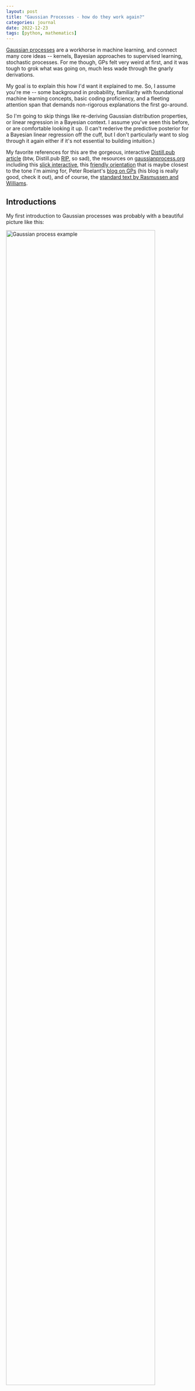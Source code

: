 ```yaml
---
layout: post
title: "Gaussian Processes - how do they work again?"
categories: journal
date: 2022-12-23
tags: [python, mathematics]
---
```


[Gaussian processes](https://en.wikipedia.org/wiki/Gaussian_process) are a workhorse in machine learning, and connect many core ideas -- kernels, Bayesian approaches to supervised learning, stochastic processes.  For me though, GPs felt very weird at first, and it was tough to grok what was going on, much less wade through the gnarly derivations.

My goal is to explain this how I'd want it explained to me.  So, I assume you're me -- some background in probability, familiarity with foundational machine learning concepts,  basic coding proficiency, and a fleeting attention span that demands non-rigorous explanations the first go-around.

So I'm going to skip things like re-deriving Gaussian distribution properties, or linear regression in a Bayesian context.  I assume you've seen this before, or are comfortable looking it up. (I can't rederive the predictive posterior for a Bayesian linear regression off the cuff, but I don't particularly want to slog through it again either if it's not essential to building intuition.)

My favorite references for this are the gorgeous, interactive [Distill.pub article](https://distill.pub/2019/visual-exploration-gaussian-processes/) (btw, Distill.pub [RIP](https://distill.pub/2021/distill-hiatus/), so sad), the resources on [gaussianprocess.org](http://gaussianprocess.org) including this [slick interactive](http://www.infinitecuriosity.org/vizgp), this [friendly orientation](https://thegradient.pub/gaussian-process-not-quite-for-dummies/) that is maybe closest to the tone I'm aiming for, Peter Roelant's [blog on GPs](https://peterroelants.github.io/posts/gaussian-process-tutorial/) (his blog is really good, check it out), and of course, the [standard text by Rasmussen and Williams](http://gaussianprocess.org/gpml/chapters/RW.pdf).


## Introductions

My first introduction to Gaussian processes was probably with a beautiful picture like this:

<img align="center" width="90%" src="{{ site.github.url }}/images/2022/gp_example.png" alt="Gaussian process example">

[(*Source*)](https://www.dominodatalab.com/blog/fitting-gaussian-process-models-python)

and a really enticing, intuitive explanation that a GP was a distribution over possible functions, and here we have applied the Bayesian approach of conditioning on training data, to get a predictive posterior distribution of functions that incorporated that information.

I could imagine the smooth little functions being sampled all over the space, then training data conditioning out a bunch of them, etc.  Sold.

But I found it tough to grasp how the mechanics of it worked.  Definitions like "A Gaussian process is a collection of random variables, any finite number of which have a joint Gaussian distribution" just made me think, um, ok?


## Mini-GP

As a thought experiment, consider a bivariate Gaussian random variable, dimension $m=2$, with zero mean, and covariance defined in terms of some set $X$ of vectors $$\mathbf{x}\in\mathbb{R}^d$$ (and if you like, imagine $$d=1$$ for now).  Make $$\vert X\vert = 2$$.  

Specifically, let $$K$$ be a function that magically transforms the $$\mathbf{x}$$'s into a valid covariance matrix of dimension $$2\times 2$$.

$$
\mathbf{y}\sim \mathcal{N}(0, K(X, X))
$$  

We could also think of this setup in terms of a function: input $$x$$, output (random) $$y$$, denoted $$f(\mathbf{x})$$.

Let's further say that our $$K$$ is constructed so that, the closer $$\mathbf{x}_1$$ and $$\mathbf{x}_2$$ are together, the higher the correlation of $$y_1$$ and $$y_2$$.  It would help me at this point to have a concrete example of such a function.  

One way to do that is to define the covariance of $$f(\mathbf{x})$$ and $$f(\mathbf{x}')$$, that is the entry $$K_{x,x'}$$ of $$K$$, with the covariance function,

$$
k(\mathbf{x},\mathbf{x}') = \exp \left(
    -\frac{1}{2\ell}\vert \mathbf{x}-\mathbf{x}' \vert^2
\right)
$$

This is called the *squared exponential* or *radial basis function* (RBF).  You can see, as $$\mathbf{x}$$ and $$\mathbf{x}'$$ get closer (the norm of their difference grows smaller), the function (i.e. the covariance) approaches 1.

Why this works, why the RBF is a common choice, and why we know this kernel function creates a semi positive-definite covariance matrix, let's worry about later.  But this is nice: with closer inputs (x's), we get closer outputs (y's).  

Let's test it out.  We'll setup the bivariate Gaussian for two $$x$$ inputs that are fairly close to each other, and take a few samples.  Then, in keeping with the mindset that this creates a function, we'll plot the samples against the inputs.

```python
# this computes the covariance matrix with an RBF kernel
# scipy's distance_matrix can handle different size matrices
# X -> (m,k), X_ -> (n,k), returns -> (m,n)
def rbf(X, X_, ls=1):
    # this handles if X or X_ are lists of 1d
    X = X.reshape((-1,1)) if len(X.shape) == 1 else X
    X_ = X_.reshape((-1,1)) if len(X_.shape) == 1 else X_

    # compute rbf and return
    return np.exp(-(1/(2*ls)) * np.power(distance_matrix(X, X_), 2))

# create a bivariate gaussian dist instance
xs = np.array([0.2, 0.25])  # as this get closer, correlation will increase
K = rbf(xs, xs, ls=0.01)
rv = scipy.stats.multivariate_normal([0, 0], K)

# generate data to plot a clean bivariate gaussian
x, y = np.mgrid[-3:3:.1, -3:3:.1]
data = np.dstack((x, y))
z = rv.pdf(data)

# plot
fig, axs = plt.subplots(1,2, figsize=(10,5))

# plot bivariate gaussian
axs[0].contourf(x, y, z, cmap='Blues')

# plot a few sample y's from input x's
for _ in range(3):
    ys = np.random.multivariate_normal([0,0], K)
    axs[0].scatter(ys[0], ys[1], s=70, marker='o', edgecolors='k')
    axs[1].plot(xs, ys, marker='o', linestyle='-')
axs[1].set(xlim=[0,1], ylim=[-3,3])
axs[0].set(xlabel=r'$y_1$', ylabel=r'$y_2$')
axs[1].set(xlabel=r'$x$', ylabel=r'$y$')
```

<img align="center" width="90%" src="{{ site.github.url }}/images/2022/gp_bivariate_test.png" alt="Bivariate Gaussian example">

If I had more time, we could code this up as an interactive plot, kinda like what they do [on this infinitecuriosity.org site](http://www.infinitecuriosity.org/vizgp/), but maybe not quite so insanely well-done and complex.

Another thing we'd want to do is increase the dimension $$m$$ of the Gaussian (that is, the number of inputs).  That's what they do, more explicitly, [in this post](https://thegradient.pub/gaussian-process-not-quite-for-dummies/), and what we'll do in the next section.


## Function space view expanded

Our approach so far has been to understand a Gaussian process through a "function space view" -- i.e. viewing the process as a distribution in function space.

Let's build that out now.  First, a pedantic pause: to me, it's at first tricky to keep straight that the vectors of the set $$X$$ are dimension $$d$$, and the dimension of the Gaussian we're sampling from is the size of the set $$X$$, $$m$$.  Keeping that in mind, we can grow this idea beyond $$m=2$$.  Just keep growing the size of $$X$$ --- 100 inputs, 1000 inputs, etc.  The Gaussian can grow indefinitely because it is completely characterized by the covariance function $$k$$!  And we know that the $$y_i$$ corresponding to $$x_i$$ will be close to its $$y$$ neighbors only if $$x_i$$ is close to its $$x$$ neighbors, so we can rest assured that all these new inputs will create corresponding $$y$$'s that make a smooth, curvy looking function.

This gives us the informal impression the function $$f$$ will look, and be, continuous.

Put another way, the Gaussian process is a distribution over functions from $\mathbb{R}^d$ to $\mathbb{R}$, characterized by the kernel $k(\cdot, \cdot)$.  To sample from the process (the distribution), we input a finite subset $X_*$, resulting in $f_*$.

Let's try with a bigger input set.  We'll plot several function samples from the same, evenly distributed input set.  The first sample we'll show the discrete points, which is really all we know.  The other samples we'll fudge and interpolate a curve.

```python
m  = 50   # number of inputs
ls = 0.01  # length-scale of RBF

xs = np.linspace(0,1,m)
K = rbf(xs, xs, ls=ls)

fig, ax = plt.subplots(1,1, figsize=(9,5))
fs = np.random.multivariate_normal(np.zeros(m), K)
ax.scatter(xs, fs, s=10, alpha=0.7)
for i in range(4):
    fs = np.random.multivariate_normal(np.zeros(m), K)
    ax.plot(xs, fs, linewidth=2, alpha=0.7)
ax.set(xlabel=r'$x$', ylabel=r'$y$')
```

<img align="center" width="90%" src="{{ site.github.url }}/images/2022/gp_draws_from_prior.png" alt="Multiple draws from Gaussian prior">


By the way, for the RBF kernel, the (hyper)parameter $$\ell$$ is called the "length scale" and roughly controls the distance you have to move in input space for a significant change in function output.  Above example has $$\ell = 0.01$$, so it doesn't take much change in $$x$$ to get changes in $$y$$, and the function is quite wiggly.  Using a larger scale, say $$\ell=1$$, we get "flatter" functions:

<img align="center" width="90%" src="{{ site.github.url }}/images/2022/gp_prior_longer_ls.png" alt="Multiple draws from Gaussian prior, longer length-scale">


## Incorporating data

So far we've just been getting familiar with the mechanics of sampling functions from this distribution.  Roughly, we fix the inputs $$X$$, and that defines a distribution of outputs $$Y$$ that, through the magic of the kernel, create a continuous function.

We'll now place this in a Bayesian, machine learning context.

Let the distribution as-is represent a *prior* over possible functions describing our data, but with no knowledge of the data.  So far we've just been drawing samples from this prior.  Once we observe data, we will compute the *posterior* distribution of functions, and be able to make predictions.

Let's refer to our "training data" as $$X$$, and our "test data" as $$X_*$$.  Training data will be a small little set of pairs $$(\mathbf{x}_i, y_i)$$.  "Test" data will then be whatever size sample we want to look at, probably a lot, like before (and dictate the dimension $$m$$ of our distribution).

One way to accomplish this is to consider first the joint distribution formed from training and test data:

$$
\begin{bmatrix} \mathbf{f} \\ \mathbf{f_*} \end{bmatrix} \sim 
\mathcal{N}\left(
    \mathbf{0}, \begin{bmatrix} K(X,X) & K(X,X_*) \\ K(X_*,X) & K(X_*,X_*) \end{bmatrix}
\right)
$$

where we note $$\mathbf{f}$$ is fixed.

To extract the posterior distribution over $$\mathbf{f_*}$$ conditioned on everything we know, we condition the joint distribution on the observations and get (through a good bit of algebraic maneuvers):

$$
\begin{align*}
\mathbf{f_*}\vert X_*, X, \mathbf{f} \sim
\mathcal{N} ( 
    &K(X_*,X)K(X,X)^{-1}\mathbf{f}, \\
    &K(X_*,X_*) - K(X_*,X)K(X,X)^{-1}K(X,X_*))
\end{align*}
$$

We'll see this form again later.  For now, let's try it out with some made-up data:

```python
n = 100   # number of inputs
ls = 0.05 # length-scale

# training data
x = np.array([0.2, 0.45, 0.8])
f = np.array([1, 0.1, -0.5])

# "test" data
xs = np.linspace(0,1,n)

Kxx = rbf(x, x, ls=ls)
invKxx = np.linalg.inv(Kxx)
Kx_ = rbf(x, xs, ls=ls)
K_x = rbf(xs, x, ls=ls)
K__ = rbf(xs, xs, ls=ls)

mean = np.dot(np.dot(K_x, invKxx), f)
covar = K__ - np.dot(np.dot(K_x, invKxx), Kx_)

fig, ax = plt.subplots(1,1, figsize=(8,5))

# plot function samples
for _ in range(5):
    fsc = np.random.multivariate_normal(mean, covar)
    ax.plot(xs, fsc, alpha=0.7)

# plot data
ax.scatter(x, f, s=20, c='k')

# plot 2*std
std = np.sqrt(np.diag(covar))
ax.fill_between(xs, mean + 2*std, mean - 2*std,
                facecolor='b', alpha=0.1)
```

<img align="center" width="90%" src="{{ site.github.url }}/images/2022/gp_1d_posterior.png" alt="GP posterior, with additional draws">

Beautiful.  We implicitly made an assumption that the data was noise-free -- we can loosen this assumption, and the posterior doesn't pass tightly through the data.  Let's boot that topic to another time.


## Weight space view

It feels a little wobbly how we come to this magic "kernel" function.  Why is it what it is?  What does it signify?  Can we just make up whatever functions we want?  

To shed light on this, we should re-develop the Gaussian process from the "weight space view."

Recall the standard linear regression model, $$f(\mathbf{x}) = \mathbf{x}^T \mathbf{w}$$, which we may make more flexible by transforming the inputs, 

$$
f(\mathbf{x}) = \mathbf{\phi}(\mathbf{x})^T \mathbf{w}
$$

for some basis transformation $\mathbf{\phi}(\cdot) \ : \ \mathbb{R}^D \rightarrow \mathbb{R}^N$.  We refer to $\mathbb{R}^N$ as "feature space".

The posterior predictive distribution (using a Bayesian linear regression approach, derivation omitted, see Rasmussen) is then:

$$
f_* | \mathbf{x}_*, X, \mathbf{y} \sim
\mathcal{N}\left( 
    \frac{1}{\sigma_n^2}\mathbf{\phi}(\mathbf{x}_*)^T A^{-1}\mathbf{\Phi}\mathbf{y}, \
    \mathbf{\phi}(\mathbf{x}_*)^T A^{-1} \mathbf{\phi}(\mathbf{x}_*)
\right)
$$

with $\Phi = \Phi(X)$ the aggregation of all $\phi(x)$, and $A = \sigma_n^{-2}\Phi\Phi^T + \Sigma_p^{-1}$.

So to compute this, we need to invert $A$, which is $N\times N$.  That's a little rough.  So, with a little algebra work, we can instead rewrite this in such a way that the feature space always appears in the form $k(x,x') = \phi(x)^T \Sigma_p \phi(x')$.  This function $k(x,x')$ we call the *kernel*.  For a single point, we can rewrite the above as,

$$
\begin{align*}
\bar{f}_* &= \mathbf{k_*}^T(K+\sigma_n^2 I)^{-1} \mathbf{y} \\
\mathbb{V}[f_*] &= k(\mathbf{x_*}, \mathbf{x_*}) - \mathbf{k_*}^T(K+\sigma_n^2 I)^{-1}\mathbf{k_*}
\end{align*}
$$

And now, note that this predictive posterior, rewritten in terms of the kernel, if we expanded back out to the entire training set, is exactly what we had previously from the function space view.

The benefit now, is that we see the meaning of the kernel.  When we use some $$\mathbf{\phi}$$ to transform the input space from $$\mathbb{R}^d$$ to $$\mathbb{R}^n$$, the algebra simplifies to a new function, the kernel.  So in fact, we often don't need to fret about choosing the right transformation -- we can just work with kernels, and, for example, choose one that corresponds to an infinite basis expansion, and then just fret about regularizing the model sufficiently instead.

This is a common pattern that arises in many other machine learning contexts, not just GPs, and relates to deep concepts like the representer theorem that I don't grasp yet.


## Expanding the input space

Anyway, let's close with more pictures.  We've so far limited the input space to 1-dimension, but we can easily expand.  The hardest part is adapting our code to accommodate the changes, but the math is quite the same.  

Here we sample from a prior in 2-dimensions.  (Note we've improved our code for computing $$K$$ to take advantage the `scipy` function [`pdist`](https://docs.scipy.org/doc/scipy/reference/generated/scipy.spatial.distance.pdist.html) which computes pairwise distances.)

```python
# params
x1, y1 = 10, 10
m  = 30  # number partitions in grid
ls = 2   # length scale of GP

# create grid coords
xg, yg = np.linspace(0, x1, m), np.linspace(0, y1, m)

# convert to grid, Xm and Ym both shape=(m,m)
# each row of Xm is xg, each col of Ym is yg
# so the (x,y) coords in the (1,2) grid square
# are (xg[1], yg[2]) or (Xm[2,1], Ym[2,1])
Xm, Ym = np.meshgrid(xg, yg)

# convert to list with shape=(m^2,2)
# lists every point in the grid, from bottom left to top right
X = np.array([Xm.ravel(), Ym.ravel()]).T

# centered on grid square
X += (x1 / m) / 2

# draw sample from GP
K = rbf(X, X)
Y = np.random.multivariate_normal(np.zeros(len(X)), K)
```

And now we have our sample $$Y$$ as before, still a list of scalars, each $$y_i\in\mathbb{R}$$.  Let's plot:

```python
fig, ax = plt.subplots(1,1, figsize=(10,8))

# set level surface splits to display. 15 seems like a good amount
levels = np.linspace(0,np.amax(Y),15)

# display contour lines
ax.contour(Xm, Ym, Y.reshape(m,m), colors='k', levels=levels, linewidths=1)

# display contour fill
cs = ax.contourf(Xm, Ym, Y.reshape(m,m), cmap='Blues', levels=levels)

plt.colorbar(cs)
```

<img align="center" width="90%" src="{{ site.github.url }}/images/2022/gp_2d_prior.png" alt="GP prior, 2D">

Ahh yeah.  Doesn't it evoke topo maps, weather patterns, ... well, in fact, an early use case of GPs was in geostatistics, where it is known as [*kriging*](https://en.wikipedia.org/wiki/Kriging) (named after [Danie Krige](https://en.wikipedia.org/wiki/Danie_G._Krige), a South African guy who wrote a master's thesis about it in the '50s, which is kinda cool), and typically with 2D inputs corresponding to physical spaces.

Let's try fitting to some data.

```python
# params
x1, y1 = 10, 10
m  = 30  # number partitions in grid
ls = 1   # length scale of GP

# training data
x = np.array([ [2,4], [2.5,5], [8,7] ])
f = np.array([ 5, 3, -4 ])

# create grid coords ("test data")
xg, yg = np.linspace(0, x1, m), np.linspace(0, y1, m)
Xm, Ym = np.meshgrid(xg, yg)
Xs = np.array([Xm.ravel(), Ym.ravel()]).T
Xs += (x1 / m) / 2

Kxx = rbf(x, x, ls=ls)
invKxx = np.linalg.inv(Kxx)
Kx_ = rbf(x, Xs, ls=ls)
K_x = rbf(Xs, x, ls=ls)
K__ = rbf(Xs, Xs, ls=ls)

mean = np.dot(np.dot(K_x, invKxx), f)
covar = K__ - np.dot(np.dot(K_x, invKxx), Kx_)
```

and let's look at the contour plot again:

```python
fig, ax = plt.subplots(1,1, figsize=(10,8))

# sample function from GP
Y = np.random.multivariate_normal(mean, covar)

# plot
levels = np.linspace(np.amin(Y),np.amax(Y),15)
ax.contour(Xm, Ym, Y.reshape(m,m), colors='k', levels=levels, linewidths=1)
cs = ax.contourf(Xm, Ym, Y.reshape(m,m), cmap='Blues', levels=levels)
ax.scatter(x[:,0], x[:,1], marker='o', s=80, c='k')

plt.colorbar(cs)
```

<img align="center" width="90%" src="{{ site.github.url }}/images/2022/gp_2d_posterior.png" alt="GP posterior, 2D">

It easily fits the three datapoints, with a max and a min approximately centered around two of them that were purposely put in the prior's tail.


## Next steps

Of course GPs are a rich topic, and we are barely scratching the surface.  On the mathematical front, natural next steps would be in a few directions: 1) looking inward, explore more carefully the kernel, model selection, the Gaussian itself; 2) looking at connections between the GP and other models, like the SVM; 3) looking at the GP's use in other applications, for example in neural networks or stochastic processes (like the log-Gaussian Cox process).

On the coding front, it would be good to familiarize with some of the popular libraries for GPs, like [`sklearn`'s](https://scikit-learn.org/stable/modules/gaussian_process.html) or [GPflow](https://www.gpflow.org) which uses Tensorflow, or several others [listed here](http://gaussianprocess.org).  It's also natural to want to test drive this on some datasets, which we didn't do here because this post is already way too long haha.

Thanks for reading!